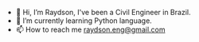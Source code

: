- 👋 Hi, I’m Raydson, I've been a Civil Engineer in Brazil. 
- 🌱 I’m currently learning Python language.
- 📫 How to reach me raydson.eng@gmail.com

<!---
raynike/raynike is a ✨ special ✨ repository because its `README.md` (this file) appears on your GitHub profile.
You can click the Preview link to take a look at your changes.
--->
